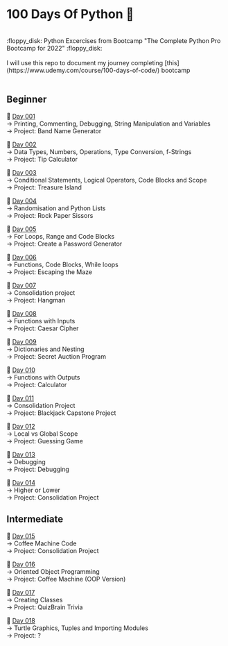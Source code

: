 # 100 Days Of Python 🐍
<br/>
:floppy_disk: Python Excercises from Bootcamp "The Complete Python Pro Bootcamp for 2022" :floppy_disk:
<br/><br/>
I will use this repo to document my journey completing [this](https://www.udemy.com/course/100-days-of-code/) bootcamp
<br/><br/>

## Beginner

:date: [Day 001](https://github.com/fernandocucci/100DaysOfPython/tree/main/Day%20001)  
-> Printing, Commenting, Debugging, String Manipulation and Variables<br/>
-> Project: Band Name Generator

:date: [Day 002](https://github.com/fernandocucci/100DaysOfPython/tree/main/Day%20002)  
-> Data Types, Numbers, Operations, Type Conversion, f-Strings<br/>
-> Project: Tip Calculator

:date: [Day 003](https://github.com/fernandocucci/100DaysOfPython/tree/main/Day%20003)  
-> Conditional Statements, Logical Operators, Code Blocks and Scope<br/>
-> Project: Treasure Island

:date: [Day 004](https://github.com/fernandocucci/100DaysOfPython/tree/main/Day%20004)  
-> Randomisation and Python Lists<br/>
-> Project: Rock Paper Sissors

:date: [Day 005](https://github.com/fernandocucci/100DaysOfPython/tree/main/Day%20005)  
-> For Loops, Range and Code Blocks<br/>
-> Project: Create a Password Generator

:date: [Day 006](https://github.com/fernandocucci/100DaysOfPython/tree/main/Day%20006)  
-> Functions, Code Blocks, While loops<br/>
-> Project: Escaping the Maze

:date: [Day 007](https://github.com/fernandocucci/100DaysOfPython/tree/main/Day%20007)  
-> Consolidation project<br/>
-> Project: Hangman

:date: [Day 008](https://github.com/fernandocucci/100DaysOfPython/tree/main/Day%20008)  
-> Functions with Inputs<br/>
-> Project: Caesar Cipher

:date: [Day 009](https://github.com/fernandocucci/100DaysOfPython/tree/main/Day%20009)  
-> Dictionaries and Nesting<br/>
-> Project: Secret Auction Program

:date: [Day 010](https://github.com/fernandocucci/100DaysOfPython/tree/main/Day%20010)  
-> Functions with Outputs<br/>
-> Project: Calculator

:date: [Day 011](https://github.com/fernandocucci/100DaysOfPython/tree/main/Day%20011)  
-> Consolidation Project<br/>
-> Project: Blackjack Capstone Project

:date: [Day 012](https://github.com/fernandocucci/100DaysOfPython/tree/main/Day%20012)  
-> Local vs Global Scope<br/>
-> Project: Guessing Game

:date: [Day 013](https://github.com/fernandocucci/100DaysOfPython/tree/main/Day%20013)  
-> Debugging<br/>
-> Project: Debugging

:date: [Day 014](https://github.com/fernandocucci/100DaysOfPython/tree/main/Day%20014)  
-> Higher or Lower<br/>
-> Project: Consolidation Project

## Intermediate

:date: [Day 015](https://github.com/fernandocucci/100DaysOfPython/tree/main/Day%20015)  
-> Coffee Machine Code<br/>
-> Project: Consolidation Project

:date: [Day 016](https://github.com/fernandocucci/100DaysOfPython/tree/main/Day%20016)  
-> Oriented Object Programming<br/>
-> Project: Coffee Machine (OOP Version)

:date: [Day 017](https://github.com/fernandocucci/100DaysOfPython/tree/main/Day%20016)  
-> Creating Classes<br/>
-> Project: QuizBrain Trivia

:date: [Day 018](https://github.com/fernandocucci/100DaysOfPython/tree/main/Day%20018)  
-> Turtle Graphics, Tuples and Importing Modules<br/>
-> Project: ?